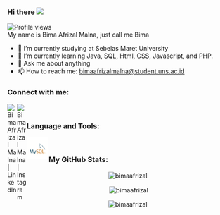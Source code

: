 ### Hi there <img src="https://media.giphy.com/media/hvRJCLFzcasrR4ia7z/giphy.gif" width="25px">
![Profile views](https://gpvc.arturio.dev/bimaafrizal)
<br>
My name is Bima Afrizal Malna, just call me Bima

- 🔭 I’m currently studying at Sebelas Maret University 
- 🌱 I’m currently learning Java, SQL, Html, CSS, Javascript, and PHP.
- 💬 Ask me about anything
- 📫 How to reach me: bimaafrizalmalna@student.uns.ac.id

### Connect with me:

<!-- [<img align="left" alt="adhiardiansyah" width="22px" src="https://raw.githubusercontent.com/iconic/open-iconic/master/svg/globe.svg" />][website] -->
[<img align="left" alt="Bima Afrizal Malna | LinkedIn" width="22px" src="https://cdn.jsdelivr.net/npm/simple-icons@v3/icons/linkedin.svg" />][linkedin]
[<img align="left" alt="Bima Afrizal Malna | Instagram" width="22px" src="https://cdn.jsdelivr.net/npm/simple-icons@v3/icons/instagram.svg" />][instagram]
<!-- [<img align="left" alt="Adhi Ardiansyah | YouTube" width="22px" src="https://cdn.jsdelivr.net/npm/simple-icons@v3/icons/youtube.svg" />][youtube]
[<img align="left" alt="Adhi Ardiansyah | Twitter" width="22px" src="https://cdn.jsdelivr.net/npm/simple-icons@v3/icons/twitter.svg" />][twitter] -->

<!-- [website]: https://adhiardiansyah.xyz
[twitter]: https://twitter.com/adhiardiansyah_
[youtube]: https://www.youtube.com/channel/UCAjuwpJc1k3VL_7oFwVzLOg -->
[instagram]: https://instagram.com/bimaafrizal_
[linkedin]: https://www.linkedin.com/in/bima-afrizal-malna-12033b145


<br />

### Language and Tools:
<img align="left" alt="MySQL" width="50px" src="https://raw.githubusercontent.com/github/explore/80688e429a7d4ef2fca1e82350fe8e3517d3494d/topics/mysql/mysql.png" />



<br />



### My GitHub Stats:

<p align="center"><img align="center" src="https://github-readme-stats.vercel.app/api/top-langs?username=bimaafrizal&show_icons=true&locale=en&layout=compact" alt="bimaafrizal" /></p>

<p align="center">&nbsp;<img align="center" src="https://github-readme-stats.vercel.app/api?username=bimaafrizal&show_icons=true&locale=en" alt="bimaafrizal" /></p>

<p align="center"><img align="center" src="https://github-readme-streak-stats.herokuapp.com/?user=bimaafrizal&" alt="bimaafrizal" /></p>

<!--
**bimaafrizal/bimaafrizal** is a ✨ _special_ ✨ repository because its `README.md` (this file) appears on your GitHub profile.
